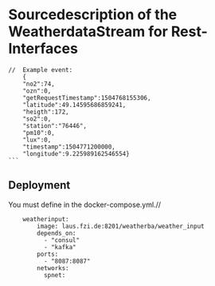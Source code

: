 # Sourcedescription of the WeatherdataStream for Rest-Interfaces


	// 	Example event:
	    {
	    "no2":74,
	    "ozn":0,
	    "getRequestTimestamp":1504768155306,
	    "latitude":49.14595686859241,
	    "heigth":172,
	    "so2":0,
	    "station":"76446",
	    "pm10":0,
	    "lux":0,
	    "timestamp":1504771200000,
	    "longitude":9.225989162546554}
	```


## Deployment

	
You must define in the docker-compose.yml.//	
		
		weatherinput:
		    image: laus.fzi.de:8201/weatherba/weather_input
		    depends_on:
		      - "consul"
		      - "kafka"
		    ports:
		      - "8087:8087"
		    networks:
		      spnet:
